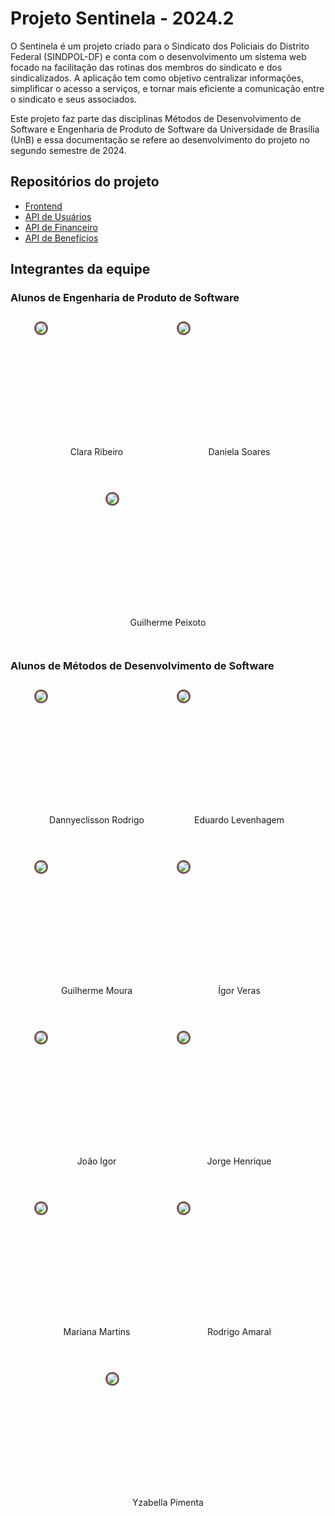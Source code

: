 # Projeto Sentinela - 2024.2

O Sentinela é um projeto criado para o Sindicato dos Policiais do Distrito Federal (SINDPOL-DF) e conta com o desenvolvimento um sistema web focado na facilitação das rotinas dos membros do sindicato e dos sindicalizados. A aplicação tem como objetivo centralizar informações, simplificar o acesso a serviços, e tornar mais eficiente a comunicação entre o sindicato e seus associados.

Este projeto faz parte das disciplinas Métodos de Desenvolvimento de Software e Engenharia de Produto de Software da Universidade de Brasília (UnB) e essa documentação se refere ao desenvolvimento do projeto no segundo semestre de 2024.

## Repositórios do projeto

- [Frontend](https://github.com/fga-eps-mds/2024.1-SENTINELA-FRONT)
- [API de Usuários](https://github.com/fga-eps-mds/2024.1-SENTINELA-BACKEND-USUARIOS)
- [API de Financeiro](https://github.com/fga-eps-mds/2024.1-SENTINELA-BACKEND-FINANCEIRO)
- [API de Benefícios](https://github.com/fga-eps-mds/2024.1-SENTINELA-BACKEND-BENEFICIOS)

## Integrantes da equipe

### Alunos de Engenharia de Produto de Software

<div  style="display: flex; flex-wrap: wrap; justify-content: center; margin-top: 2em; gap: 2em">
  <div  style="display: flex; flex-direction: column; align-items: center; margin-bottom: 2em">
    <a href="https://github.com/clara-ribeiro" target="_blank" style="width: 200px; height: 200px">
      <img style="border-radius: 50%; border: 3px solid #795649" src="https://avatars.githubusercontent.com/clara-ribeiro?v=4"/>
    </a>
    <label>Clara Ribeiro</label>
  </div>

  <div  style="display: flex; flex-direction: column; align-items: center; margin-bottom: 2em">
    <a href="https://github.com/daniso0412" target="_blank" style="width: 200px; height: 200px">
      <img style="border-radius: 50%; border: 3px solid #795649" src="https://avatars.githubusercontent.com/daniso0412?v=4"/>
    </a>
    <label>Daniela Soares</label>
  </div>

  <div  style="display: flex; flex-direction: column; align-items: center; margin-bottom: 2em">
    <a href="https://github.com/guipeeix7" target="_blank" style="width: 200px; height: 200px">
      <img style="border-radius: 50%; border: 3px solid #795649" src="https://avatars.githubusercontent.com/guipeeix7?v=4"/>
    </a>
    <label>Guilherme Peixoto</label>
  </div>
</div>

### Alunos de Métodos de Desenvolvimento de Software

<div  style="display: flex; flex-wrap: wrap; justify-content: center; margin-top: 2em; gap: 2em">

  <div  style="display: flex; flex-direction: column; align-items: center; margin-bottom: 2em">
    <a href="https://github.com/Dannyeclisson" target="_blank" style="width: 200px; height: 200px">
      <img style="border-radius: 50%; border: 3px solid #795649" src="https://avatars.githubusercontent.com/Dannyeclisson?v=4"/>
    </a>
    <label>Dannyeclisson Rodrigo</label>
  </div>

  <div  style="display: flex; flex-direction: column; align-items: center; margin-bottom: 2em">
    <a href="https://github.com/Megahnevel" target="_blank" style="width: 200px; height: 200px">
      <img style="border-radius: 50%; border: 3px solid #795649" src="https://avatars.githubusercontent.com/Megahnevel?v=4"/>
    </a>
    <label>Eduardo Levenhagem</label>
  </div>

  <div  style="display: flex; flex-direction: column; align-items: center; margin-bottom: 2em">
    <a href="https://github.com/Guilherme-Moura" target="_blank" style="width: 200px; height: 200px">
      <img style="border-radius: 50%; border: 3px solid #795649" src="https://avatars.githubusercontent.com/Guilherme-Moura?v=4"/>
    </a>
    <label>Guilherme Moura</label>
  </div>

  <div  style="display: flex; flex-direction: column; align-items: center; margin-bottom: 2em">
    <a href="https://github.com/igorvdaniel" target="_blank" style="width: 200px; height: 200px">
      <img style="border-radius: 50%; border: 3px solid #795649" src="https://avatars.githubusercontent.com/igorvdaniel?v=4"/>
    </a>
    <label>Ígor Veras</label>
  </div>

  <div  style="display: flex; flex-direction: column; align-items: center; margin-bottom: 2em">
    <a href="https://github.com/JoaoPC10" target="_blank" style="width: 200px; height: 200px">
      <img style="border-radius: 50%; border: 3px solid #795649" src="https://avatars.githubusercontent.com/JoaoPC10?v=4"/>
    </a>
    <label>João Igor</label>
  </div>

  <div  style="display: flex; flex-direction: column; align-items: center; margin-bottom: 2em">
    <a href="https://github.com/SirJorgito" target="_blank" style="width: 200px; height: 200px">
      <img style="border-radius: 50%; border: 3px solid #795649" src="https://avatars.githubusercontent.com/SirJorgito?v=4"/>
    </a>
    <label>Jorge Henrique</label>
  </div>

  <div  style="display: flex; flex-direction: column; align-items: center; margin-bottom: 2em">
    <a href="https://github.com/marianamrts" target="_blank" style="width: 200px; height: 200px">
      <img style="border-radius: 50%; border: 3px solid #795649" src="https://avatars.githubusercontent.com/marianamrts?v=4"/>
    </a>
    <label>Mariana Martins</label>
  </div>

  <div  style="display: flex; flex-direction: column; align-items: center; margin-bottom: 2em">
    <a href="https://github.com/rodrigoFAmaral" target="_blank" style="width: 200px; height: 200px">
      <img style="border-radius: 50%; border: 3px solid #795649" src="https://avatars.githubusercontent.com/rodrigoFAmaral?v=4"/>
    </a>
    <label>Rodrigo Amaral</label>
  </div>

  <div  style="display: flex; flex-direction: column; align-items: center; margin-bottom: 2em">
    <a href="https://github.com/redjsun" target="_blank" style="width: 200px; height: 200px">
      <img style="border-radius: 50%; border: 3px solid #795649" src="https://avatars.githubusercontent.com/redjsun?v=4"/>
    </a>
    <label>Yzabella Pimenta</label>
  </div>

</div>